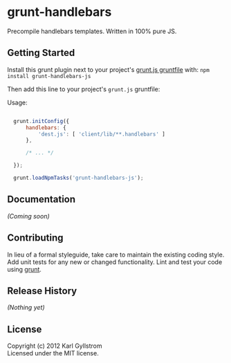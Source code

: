 # grunt-handlebars

Precompile handlebars templates. Written in 100% pure JS.

## Getting Started

Install this grunt plugin next to your project's [grunt.js gruntfile][getting_started] with: `npm install grunt-handlebars-js`

Then add this line to your project's `grunt.js` gruntfile:

Usage:
```js

  grunt.initConfig({
      handlebars: {
          'dest.js': [ 'client/lib/**.handlebars' ]
      },

      /* ... */

  });

  grunt.loadNpmTasks('grunt-handlebars-js');
```

[grunt]: http://gruntjs.com/
[getting_started]: https://github.com/gruntjs/grunt/blob/master/docs/getting_started.md

## Documentation
_(Coming soon)_

## Contributing
In lieu of a formal styleguide, take care to maintain the existing coding style. Add unit tests for any new or changed functionality. Lint and test your code using [grunt][grunt].

## Release History
_(Nothing yet)_

## License
Copyright (c) 2012 Karl Gyllstrom  
Licensed under the MIT license.
